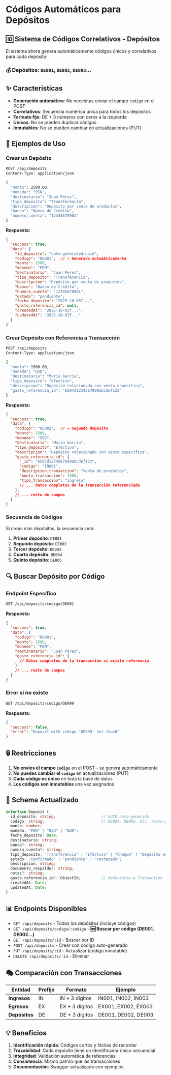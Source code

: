 # Códigos Automáticos para Depósitos

## 🆔 Sistema de Códigos Correlativos - Depósitos

El sistema ahora genera automáticamente códigos únicos y correlativos para cada depósito:

### 💰 **Depósitos**: `DE001`, `DE002`, `DE003`...

## ✨ Características

- **Generación automática**: No necesitas enviar el campo `codigo` en el POST
- **Correlativos**: Secuencia numérica única para todos los depósitos
- **Formato fijo**: DE + 3 números con ceros a la izquierda
- **Únicos**: No se pueden duplicar códigos
- **Inmutables**: No se pueden cambiar en actualizaciones (PUT)

## 🧪 Ejemplos de Uso

### Crear un Depósito
```bash
POST /api/deposits
Content-Type: application/json

{
  "monto": 2500.00,
  "moneda": "PEN",
  "destinatario": "Juan Pérez",
  "tipo_deposito": "Transferencia",
  "descripcion": "Depósito por venta de productos",
  "banco": "Banco de Crédito",
  "numero_cuenta": "12345678901"
}
```

**Respuesta:**
```json
{
  "success": true,
  "data": {
    "id_deposito": "auto-generated-uuid",
    "codigo": "DE001",  // ← Generado automáticamente
    "monto": 2500,
    "moneda": "PEN",
    "destinatario": "Juan Pérez",
    "tipo_deposito": "Transferencia",
    "descripcion": "Depósito por venta de productos",
    "banco": "Banco de Crédito",
    "numero_cuenta": "12345678901",
    "estado": "pendiente",
    "fecha_deposito": "2025-10-03T...",
    "gasto_referencia_id": null,
    "createdAt": "2025-10-03T...",
    "updatedAt": "2025-10-03T..."
  }
}
```

### Crear Depósito con Referencia a Transacción
```bash
POST /api/deposits
Content-Type: application/json

{
  "monto": 1500.00,
  "moneda": "USD",
  "destinatario": "María García",
  "tipo_deposito": "Efectivo",
  "descripcion": "Depósito relacionado con venta específica",
  "gasto_referencia_id": "6507d1234567890abcdef123"
}
```

**Respuesta:**
```json
{
  "success": true,
  "data": {
    "codigo": "DE002",  // ← Segundo depósito
    "monto": 1500,
    "moneda": "USD",
    "destinatario": "María García",
    "tipo_deposito": "Efectivo",
    "descripcion": "Depósito relacionado con venta específica",
    "gasto_referencia_id": {
      "_id": "6507d1234567890abcdef123",
      "codigo": "IN001",
      "descripcion_transaccion": "Venta de productos",
      "monto_transaccion": 1500,
      "tipo_transaccion": "ingreso"
      // ... datos completos de la transacción referenciada
    },
    // ... resto de campos
  }
}
```

### Secuencia de Códigos
Si creas más depósitos, la secuencia será:

1. **Primer depósito**: `DE001`
2. **Segundo depósito**: `DE002`
3. **Tercer depósito**: `DE003`
4. **Cuarto depósito**: `DE004`
5. **Quinto depósito**: `DE005`

## 🔍 Buscar Depósito por Código

### Endpoint Específico
```bash
GET /api/deposits/codigo/DE001
```

**Respuesta:**
```json
{
  "success": true,
  "data": {
    "codigo": "DE001",
    "monto": 2500,
    "moneda": "PEN",
    "destinatario": "Juan Pérez",
    "gasto_referencia_id": {
      // Datos completos de la transacción si existe referencia
    }
    // ... resto de campos
  }
}
```

### Error si no existe
```bash
GET /api/deposits/codigo/DE999
```

**Respuesta:**
```json
{
  "success": false,
  "error": "Deposit with codigo 'DE999' not found"
}
```

## 🔒 Restricciones

1. **No envíes el campo `codigo`** en el POST - se genera automáticamente
2. **No puedes cambiar el `codigo`** en actualizaciones (PUT)
3. **Cada código es único** en toda la base de datos
4. **Los códigos son inmutables** una vez asignados

## 🎯 Schema Actualizado

```typescript
interface Deposit {
  id_deposito: string;                    // UUID auto-generado
  codigo: string;                         // DE001, DE002, etc. (auto-generado)
  monto: number;
  moneda: "PEN" | "USD" | "EUR";
  fecha_deposito: Date;
  destinatario: string;
  banco?: string;
  numero_cuenta?: string;
  tipo_deposito: "Transferencia" | "Efectivo" | "Cheque" | "Depósito en ventanilla";
  estado: "confirmado" | "pendiente" | "rechazado";
  descripcion: string;
  documento_respaldo?: string;
  notas?: string;
  gasto_referencia_id?: ObjectId;         // Referencia a Transaction
  createdAt: Date;
  updatedAt: Date;
}
```

## 📊 Endpoints Disponibles

- `GET /api/deposits` - Todos los depósitos (incluye códigos)
- `GET /api/deposits/codigo/:codigo` - **🆕 Buscar por código (DE001, DE002...)**
- `GET /api/deposits/:id` - Buscar por ID
- `POST /api/deposits` - Crear con código auto-generado
- `PUT /api/deposits/:id` - Actualizar (código inmutable)
- `DELETE /api/deposits/:id` - Eliminar

## 🎭 Comparación con Transacciones

| Entidad | Prefijo | Formato | Ejemplo |
|---------|---------|---------|---------|
| **Ingresos** | IN | IN + 3 dígitos | IN001, IN002, IN003 |
| **Egresos** | EX | EX + 3 dígitos | EX001, EX002, EX003 |
| **Depósitos** | DE | DE + 3 dígitos | DE001, DE002, DE003 |

## 💡 Beneficios

1. **Identificación rápida**: Códigos cortos y fáciles de recordar
2. **Trazabilidad**: Cada depósito tiene un identificador único secuencial
3. **Integridad**: Validación automática de referencias
4. **Consistencia**: Mismo patrón que las transacciones
5. **Documentación**: Swagger actualizado con ejemplos